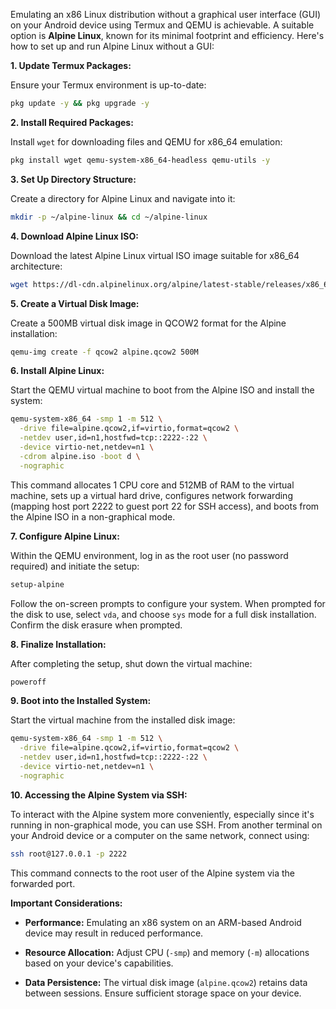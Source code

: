 Emulating an x86 Linux distribution without a graphical user interface (GUI) on your Android device using Termux and QEMU is achievable. A suitable option is **Alpine Linux**, known for its minimal footprint and efficiency. Here's how to set up and run Alpine Linux without a GUI:

**1. Update Termux Packages:**

Ensure your Termux environment is up-to-date:

```bash
pkg update -y && pkg upgrade -y
```

**2. Install Required Packages:**

Install `wget` for downloading files and QEMU for x86_64 emulation:

```bash
pkg install wget qemu-system-x86_64-headless qemu-utils -y
```

**3. Set Up Directory Structure:**

Create a directory for Alpine Linux and navigate into it:

```bash
mkdir -p ~/alpine-linux && cd ~/alpine-linux
```

**4. Download Alpine Linux ISO:**

Download the latest Alpine Linux virtual ISO image suitable for x86_64 architecture:

```bash
wget https://dl-cdn.alpinelinux.org/alpine/latest-stable/releases/x86_64/alpine-virt-latest-x86_64.iso -O alpine.iso
```

**5. Create a Virtual Disk Image:**

Create a 500MB virtual disk image in QCOW2 format for the Alpine installation:

```bash
qemu-img create -f qcow2 alpine.qcow2 500M
```

**6. Install Alpine Linux:**

Start the QEMU virtual machine to boot from the Alpine ISO and install the system:

```bash
qemu-system-x86_64 -smp 1 -m 512 \
  -drive file=alpine.qcow2,if=virtio,format=qcow2 \
  -netdev user,id=n1,hostfwd=tcp::2222-:22 \
  -device virtio-net,netdev=n1 \
  -cdrom alpine.iso -boot d \
  -nographic
```

This command allocates 1 CPU core and 512MB of RAM to the virtual machine, sets up a virtual hard drive, configures network forwarding (mapping host port 2222 to guest port 22 for SSH access), and boots from the Alpine ISO in a non-graphical mode.

**7. Configure Alpine Linux:**

Within the QEMU environment, log in as the root user (no password required) and initiate the setup:

```bash
setup-alpine
```

Follow the on-screen prompts to configure your system. When prompted for the disk to use, select `vda`, and choose `sys` mode for a full disk installation. Confirm the disk erasure when prompted.

**8. Finalize Installation:**

After completing the setup, shut down the virtual machine:

```bash
poweroff
```

**9. Boot into the Installed System:**

Start the virtual machine from the installed disk image:

```bash
qemu-system-x86_64 -smp 1 -m 512 \
  -drive file=alpine.qcow2,if=virtio,format=qcow2 \
  -netdev user,id=n1,hostfwd=tcp::2222-:22 \
  -device virtio-net,netdev=n1 \
  -nographic
```

**10. Accessing the Alpine System via SSH:**

To interact with the Alpine system more conveniently, especially since it's running in non-graphical mode, you can use SSH. From another terminal on your Android device or a computer on the same network, connect using:

```bash
ssh root@127.0.0.1 -p 2222
```

This command connects to the root user of the Alpine system via the forwarded port.

**Important Considerations:**

- **Performance:** Emulating an x86 system on an ARM-based Android device may result in reduced performance.

- **Resource Allocation:** Adjust CPU (`-smp`) and memory (`-m`) allocations based on your device's capabilities.

- **Data Persistence:** The virtual disk image (`alpine.qcow2`) retains data between sessions. Ensure sufficient storage space on your device.

